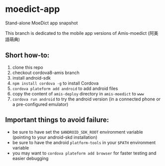 # moedict-app
Stand-alone MoeDict app snapshot

This branch is dedicated to the mobile app versions of Amis-moedict (阿美語萌典)

## Short how-to:

1. clone this repo 
2. checkout cordova8-amis branch
3. install android-sdk 
4. `npm install cordova -g` to install Cordova
5. `cordova plateform add android` to add android files
6. copy the content of `amis-deploy` directory in `amis-moedict` to `www`
7. `cordova run android` to try the android version (in a connected phone or a pre-configured emulator)

## Important things to avoid failure:

- be sure to have set the `$ANDROID_SDK_ROOT` environment variable (pointing to your android-skd installation) 
- be sure to have the android `platform-tools` in your `$PATH` environment variable
- you may want to `cordova plateform add browser` for faster testing and easier debugging


